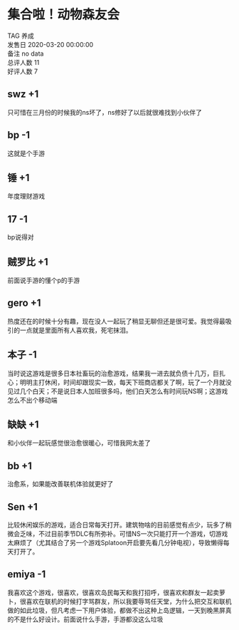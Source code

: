 



# 集合啦！动物森友会
  
TAG 养成  
发售日 2020-03-20 00:00:00  
备注 no data  
总评人数 11  
好评人数 7
## swz +1


只可惜在三月份的时候我的ns坏了，ns修好了以后就很难找到小伙伴了
## bp -1


这就是个手游
## 锤 +1


年度理财游戏
## 17 -1


bp说得对
## 贼罗比 +1


前面说手游的懂个p的手游
## gero +1


热度还在的时候十分有趣，现在没人一起玩了稍显无聊但还是很可爱。我觉得最吸引的一点就是里面所有人喜欢我，死宅抹泪。
## 本子 -1


当时说这游戏是很多日本社畜玩的治愈游戏，结果我一进去就负债十几万，巨扎心；明明主打休闲，时间却跟现实一致，每天下班商店都关了啊，玩了一个月就没见过几个白天；不是说日本人加班很多吗，他们白天怎么有时间玩NS啊；这游戏怎么不出个移动端
## 缺缺 +1


和小伙伴一起玩感觉很治愈很暖心，可惜我网太差了
## bb +1


治愈系，如果能改善联机体验就更好了
## Sen +1


比较休闲娱乐的游戏，适合日常每天打开。建筑物啥的目前感觉有点少，玩多了稍微会乏味，不过目前季节DLC有所弥补。可惜NS一次只能打开一个游戏，切游戏太麻烦了（尤其结合了另一个游戏Splatoon开启要先看几分钟电视），导致懒得每天打开了。
## emiya -1


我喜欢这个游戏，很喜欢，很喜欢岛民每天和我打招呼，很喜欢和群友一起卖萝卜，很喜欢在联机的时候打字骂群友，所以我要辱骂任天堂，为什么把交互和联机做的如此垃圾，但凡考虑一下用户体验，都做不出这种上岛逻辑，一天到晚黑屏真的不是什么好设计。前面说什么手游，手游都没这么垃圾